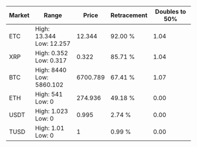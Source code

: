 | Market | Range | Price| Retracement | Doubles to 50% |
| --- | --- | --- | --- | --- |
| ETC | High: 13.344<br />Low: 12.257 | 12.344 | 92.00 % | 1.04 |
| XRP | High: 0.352<br />Low: 0.317 | 0.322 | 85.71 % | 1.04 |
| BTC | High: 8440<br />Low: 5860.102 | 6700.789 | 67.41 % | 1.07 |
| ETH | High: 541<br />Low: 0 | 274.936 | 49.18 % | 0.00 |
| USDT | High: 1.023<br />Low: 0 | 0.995 | 2.74 % | 0.00 |
| TUSD | High: 1.01<br />Low: 0 | 1 | 0.99 % | 0.00 |

